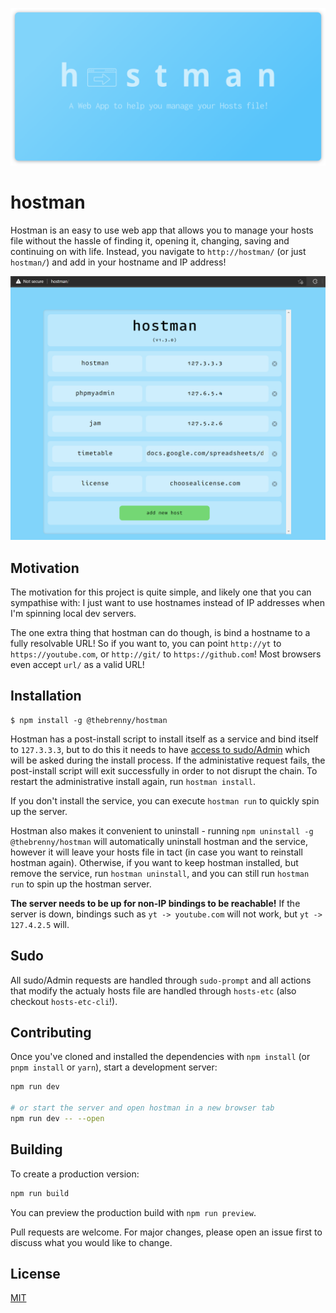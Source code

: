 ![Hero Banner](./docs/hostman-banner-social.png)

# hostman

Hostman is an easy to use web app that allows you to manage your hosts file without the hassle of finding it, opening it, changing, saving and continuing on with life. Instead, you navigate to `http://hostman/` (or just `hostman/`) and add in your hostname and IP address!

![Hero Screenshot](./docs/hero-screenshot.png)

## Motivation

The motivation for this project is quite simple, and likely one that you can sympathise with: I just want to use hostnames instead of IP addresses when I'm spinning local dev servers.

The one extra thing that hostman can do though, is bind a hostname to a fully resolvable URL! So if you want to, you can point `http://yt` to `https://youtube.com`, or `http://git/` to `https://github.com`! Most browsers even accept `url/` as a valid URL!

## Installation

```console
$ npm install -g @thebrenny/hostman
```

Hostman has a post-install script to install itself as a service and bind itself to `127.3.3.3`, but to do this it needs to have [access to sudo/Admin](#sudo) which will be asked during the install process. If the administative request fails, the post-install script will exit successfully in order to not disrupt the chain. To restart the administrative install again, run `hostman install`.

If you don't install the service, you can execute `hostman run` to quickly spin up the server.

Hostman also makes it convenient to uninstall - running `npm uninstall -g @thebrenny/hostman` will automatically uninstall hostman and the service, however it will leave your hosts file in tact (in case you want to reinstall hostman again). Otherwise, if you want to keep hostman installed, but remove the service, run `hostman uninstall`, and you can still run `hostman run` to spin up the hostman server.

**The server needs to be up for non-IP bindings to be reachable!** If the server is down, bindings such as `yt -> youtube.com` will not work, but `yt -> 127.4.2.5` will.

## Sudo

All sudo/Admin requests are handled through `sudo-prompt` and all actions that modify the actualy hosts file are handled through `hosts-etc` (also checkout `hosts-etc-cli`!).

## Contributing

Once you've cloned and installed the dependencies with `npm install` (or `pnpm install` or `yarn`), start a development server:

```bash
npm run dev

# or start the server and open hostman in a new browser tab
npm run dev -- --open
```

## Building

To create a production version:

```bash
npm run build
```

You can preview the production build with `npm run preview`.

Pull requests are welcome. For major changes, please open an issue first to discuss what you would like to change.

## License

[MIT](https://choosealicense.com/licenses/mit/)
